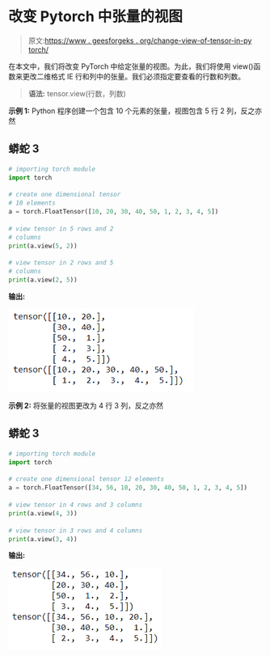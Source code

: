 # 改变 Pytorch 中张量的视图

> 原文:[https://www . geesforgeks . org/change-view-of-tensor-in-py torch/](https://www.geeksforgeeks.org/change-view-of-tensor-in-pytorch/)

在本文中，我们将改变 PyTorch 中给定张量的视图。为此，我们将使用 view()函数来更改二维格式 IE 行和列中的张量。我们必须指定要查看的行数和列数。

> **语法:** tensor.view(行数，列数)

**示例 1:** Python 程序创建一个包含 10 个元素的张量，视图包含 5 行 2 列，反之亦然

## 蟒蛇 3

```py
# importing torch module
import torch

# create one dimensional tensor 
# 10 elements
a = torch.FloatTensor([10, 20, 30, 40, 50, 1, 2, 3, 4, 5])  

# view tensor in 5 rows and 2
# columns
print(a.view(5, 2))

# view tensor in 2 rows and 5 
# columns
print(a.view(2, 5))
```

**输出:**

![](img/9c120afa436d44d857d24d2f177dfe29.png)

**示例 2:** 将张量的视图更改为 4 行 3 列，反之亦然

## 蟒蛇 3

```py
# importing torch module
import torch

# create one dimensional tensor 12 elements
a = torch.FloatTensor([34, 56, 10, 20, 30, 40, 50, 1, 2, 3, 4, 5])

# view tensor in 4 rows and 3 columns
print(a.view(4, 3))

# view tensor in 3 rows and 4 columns
print(a.view(3, 4))
```

**输出:**

![](img/40b7d647b542207c6314a52aadd7018e.png)